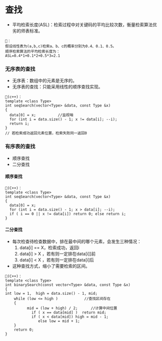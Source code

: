 # 查找
- 平均检索长度(ASL)：检索过程中对关键码的平均比较次数，衡量检索算法优劣的师表标准。
```
🌰：
假设线性表为(a,b,c)检索a、b、c的概率分别为0.4、0.1、0.5。
顺序检索算法的平均检索长度为：
ASL=0.4*1+0.1*2+0.5*3=2.1
```

### 无序表的查找
- 无序表：数组中的元素是无序的。
- 无序表的查找：只能采用线性的顺序查找实现。
```
🌰(c++)：
template <class Type>
int seqSearch(vector<Type> &data, const Type &x) 
{ 
  data[0] = x;			//监视哨
  for (int i = data.size() - 1; x != data[i]; --i);
  return i;
} 
// 若检索成功返回元素位置，检索失败同一返回0
```

### 有序表的查找
- 顺序查找
- 二分查找


#### 顺序查找
```
🌰(C++)：
template <class Type>
int seqSearch(vector<Type> &data, const Type &x) 
{ 
  data[0] = x;
  for (int i = data.size() - 1; x > data[i]; --i);
  if ( i == 0 || x != data[i]) return 0; else return i;
} 
```

#### 二分查找
- 每次检查待检查数据中，排在最中间的哪个元素，会发生三种情况：
   1. data[i] == X，检索成功，返回i
   2. data[i] > X ，若有则一定排在data[i]]前
   3. data[i] < X ，若有则一定排在data[i]后
- 这种查找方式，缩小了需要检索的区间。
```
🌰(C++)：
template <class Type>
int binarySearch(const vector<Type> &data, const Type &x)  
{ 	
int low = 1,  high = data.size() - 1, mid;
  	while (low <= high )            //查找区间存在
   	{ 	
          mid = (low + high) / 2;      //计算中间位置
      		if ( x == data[mid] )  return mid; 
      		if ( x < data[mid]) high = mid - 1; 
		       else low = mid + 1;
   	}
  	return 0;
} 
```












